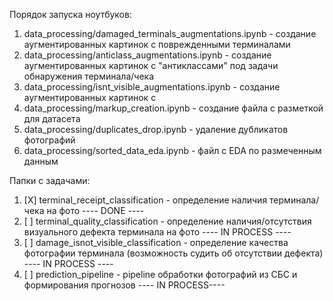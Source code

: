 Порядок запуска ноутбуков:

1. data_processing/damaged_terminals_augmentations.ipynb - создание аугментированных картинок с поврежденными терминалами
2. data_processing/anticlass_augmentations.ipynb - создание аугментированных картинок с "антиклассами" под задачи обнаружения терминала/чека
3. data_processing/isnt_visible_augmentations.ipynb - создание аугментированных картинок с
4. data_processing/markup_creation.ipynb - создание файла с разметкой для датасета
5. data_processing/duplicates_drop.ipynb - удаление дубликатов фотографий
6. data_processing/sorted_data_eda.ipynb - файл с EDA по размеченным данным

Папки с задачами:

1. [X] terminal_receipt_classification - определение наличия терминала/чека на фото
    ---- DONE ----
2. [ ] terminal_quality_classification - определение наличия/отсутствия визуального дефекта терминала на фото
    ---- IN PROCESS ----
3. [ ] damage_isnot_visible_classification - определение качества фотографии терминала (возможность судить об отсутствии дефекта)
    ---- IN PROCESS ----
4. [ ] prediction_pipeline - pipeline обработки фотографий из СБС и формирования прогнозов
    ---- IN PROCESS----
